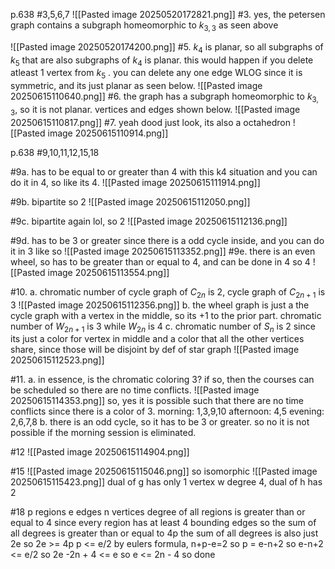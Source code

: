 p.638 #3,5,6,7
![[Pasted image 20250520172821.png]]
#3. yes, the petersen graph contains a subgraph homeomorphic to $k_{3,3}$ as seen above

![[Pasted image 20250520174200.png]]
#5. $k_4$ is planar, so all subgraphs of $k_5$ that are also subgraphs of $k_4$ is planar. this would happen if you delete atleast 1 vertex from $k_5$ . you can delete any one edge WLOG since it is symmetric, and its just planar as seen below.
![[Pasted image 20250615110640.png]]
#6. the graph has a subgraph homeomorphic to $k_{3,3}$, so it is not planar. vertices and edges shown below.
![[Pasted image 20250615110817.png]]
#7. yeah dood just look, its also a octahedron
![[Pasted image 20250615110914.png]]

p.638 #9,10,11,12,15,18

\#9a. has to be equal to or greater than 4 with this k4 situation and you can do it in 4, so like its 4.
![[Pasted image 20250615111914.png]]

\#9b. bipartite so 2
![[Pasted image 20250615112050.png]]

\#9c. bipartite again lol, so 2
![[Pasted image 20250615112136.png]]

\#9d. 
has to be 3 or greater since there is a odd cycle inside, and you can do it in 3 like so
![[Pasted image 20250615113352.png]]
\#9e. there is an even wheel, so has to be greater than or equal to 4, and can be done in 4 so 4
![[Pasted image 20250615113554.png]]

#10.
a. chromatic number of cycle graph of $C_{2n}$ is 2, cycle graph of $C_{2n+1}$ is 3
![[Pasted image 20250615112356.png]]
b. the wheel graph is just a the cycle graph with a vertex in the middle, so its +1 to the prior part.
chromatic number of $W_{2n+1}$ is 3 while $W_{2n}$ is 4
c. chromatic number of $S_n$ is 2 since its just a color for vertex in middle and a color that all the other vertices share, since those will be disjoint by def of star graph
![[Pasted image 20250615112523.png]]

#11.
a. in essence, is the chromatic coloring 3? if so, then the courses can be scheduled so there are no time conflicts. 
![[Pasted image 20250615114353.png]]
so, yes it is possible such that there are no time conflicts since there is a color of 3.
morning: 1,3,9,10
afternoon: 4,5
evening: 2,6,7,8
b. there is an odd cycle, so it has to be 3 or greater. so no it is not possible if the morning session is eliminated.

#12
![[Pasted image 20250615114904.png]]

#15
![[Pasted image 20250615115046.png]]
so isomorphic
![[Pasted image 20250615115423.png]]
dual of g has only 1 vertex w degree 4, dual of h has 2

#18
p regions
e edges
n vertices
degree of all regions is greater than or equal to 4 since every region has at least 4 bounding edges
so the sum of all degrees is greater than or equal to 4p
the sum of all degrees is also just 2e
so 2e >= 4p
p <= e/2
by eulers formula, n+p-e=2
so p = e-n+2
so e-n+2 <= e/2
so 2e -2n + 4 <= e
so e <= 2n - 4
so done
